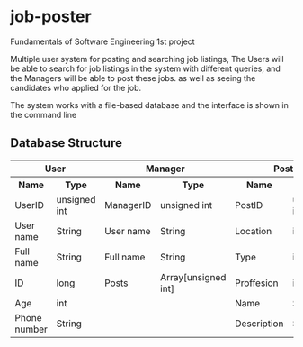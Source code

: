 # job-poster
Fundamentals of Software Engineering 1st project

Multiple user system for posting and searching job listings, The Users will be able to search for job listings in the system with different queries, and the Managers will be able to post these jobs. as well as seeing the candidates who applied for the job.

The system works with a file-based database and the interface is shown in the command line

## Database Structure
<table>
    <tr>
        <th colspan="2">User</th>
        <th colspan="2">Manager</th>
        <th colspan="2">Post</th>
    </tr>
    <tr>
        <th>Name</th>
        <th>Type</th>
        <th>Name</th>
        <th>Type</th>
        <th>Name</th>
        <th>Type</th>
    </tr>
    <tr>
        <td>UserID</td>
        <td>unsigned int</td>
        <td>ManagerID</td>
        <td>unsigned int</td>
        <td>PostID</td>
        <td>unsigned int</td>
    </tr>
    <tr>
        <td>User name</td>
        <td>String</td>
        <td>User name</td>
        <td>String</td>
        <td>Location</td>
        <td>int</td>
    </tr>
    <tr>
        <td>Full name</td>
        <td>String</td>
        <td>Full name</td>
        <td>String</td>
        <td>Type</td>
        <td>int</td>
    </tr>
    <tr>
        <td>ID</td>
        <td>long</td>
        <td>Posts</td>
        <td>Array[unsigned int]</td>
        <td>Proffesion</td>
        <td>int</td>
    </tr>
    <tr>
        <td>Age</td>
        <td>int</td>
        <td></td>
        <td></td>
        <td>Name</td>
        <td>String</td>
    </tr>
    <tr>
        <td>Phone number</td>
        <td>String</td>
        <td></td>
        <td></td>
        <td>Description</td>
        <td>String</td>
    </tr>
</table>
